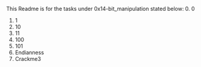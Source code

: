 This Readme is for the tasks under 0x14-bit_manipulation stated below:
0. 0
1. 1
2. 10
3. 11
4. 100
5. 101
6. Endianness
7. Crackme3

